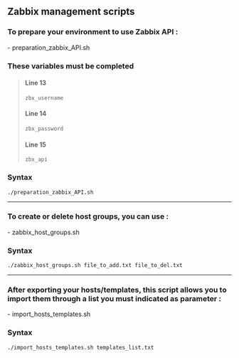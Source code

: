 ## Zabbix management scripts

### To prepare your environment to use Zabbix API :
\- preparation_zabbix_API.sh

### These variables must be completed

> #### Line 13
> `zbx_username`
>
> #### Line 14
> `zbx_password`
>
> #### Line 15
> `zbx_api`

### Syntax
```
./preparation_zabbix_API.sh
```

***


### To create or delete host groups, you can use :
\- zabbix_host_groups.sh

### Syntax
```
./zabbix_host_groups.sh file_to_add.txt file_to_del.txt
```

***

### After exporting your hosts/templates, this script allows you to import them through a list you must indicated as parameter :
\- import_hosts_templates.sh


### Syntax
```
./import_hosts_templates.sh templates_list.txt
```
